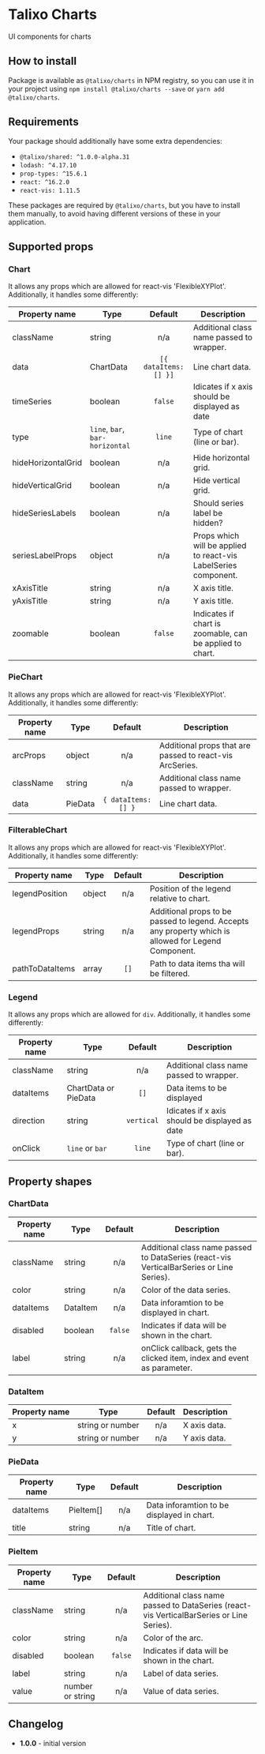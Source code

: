 # Talixo Charts

UI components for charts

## How to install

Package is available as `@talixo/charts` in NPM registry, so you can use it in your project
using `npm install @talixo/charts --save` or `yarn add @talixo/charts`.

## Requirements

Your package should additionally have some extra dependencies:

- `@talixo/shared: ^1.0.0-alpha.31`
- `lodash: ^4.17.10`
- `prop-types: ^15.6.1`
- `react: ^16.2.0`
- `react-vis: 1.11.5`

These packages are required by `@talixo/charts`, but you have to install them manually,
to avoid having different versions of these in your application.

## Supported props

### Chart
It allows any props which are allowed for react-vis 'FlexibleXYPlot'. Additionally, it handles some differently:

Property name       | Type                            | Default               | Description                    
--------------------|---------------------------------|:---------------------:|-----------------------------------------
className           | string                          | n/a                   | Additional class name passed to wrapper.
data                | ChartData                       | `[{ dataItems: [] }]` | Line chart data.
timeSeries          | boolean                         | `false`               | Idicates if x axis should be displayed as date 
type                | `line`, `bar`, `bar-horizontal` | `line`                | Type of chart (line or bar).
hideHorizontalGrid  | boolean                         | n/a                   | Hide horizontal grid.
hideVerticalGrid    | boolean                         | n/a                   | Hide vertical grid.
hideSeriesLabels    | boolean                         | n/a                   | Should series label be hidden? 
seriesLabelProps    | object                          | n/a                   | Props which will be applied to react-vis LabelSeries component.
xAxisTitle          | string                          | n/a                   | X axis title.
yAxisTitle          | string                          | n/a                   | Y axis title.
zoomable            | boolean                         | `false`               | Indicates if chart is zoomable, can be applied to chart.

### PieChart
It allows any props which are allowed for react-vis 'FlexibleXYPlot'. Additionally, it handles some differently:

Property name | Type            | Default               | Description                    
--------------|-----------------|:---------------------:|-----------------------------------------
arcProps      | object          | n/a                   | Additional props that are passed to react-vis ArcSeries.
className     | string          | n/a                   | Additional class name passed to wrapper.
data          | PieData         | `{ dataItems: [] }`   | Line chart data.

### FilterableChart

It allows any props which are allowed for react-vis 'FlexibleXYPlot'. Additionally, it handles some differently:

Property name     | Type            | Default               | Description                    
------------------|-----------------|:---------------------:|-----------------------------------------
legendPosition    | object          | n/a                   | Position of the legend relative to chart.
legendProps       | string          | n/a                   | Additional props to be passed to legend. Accepts any property which is allowed for Legend Component.
pathToDataItems   | array           | `[]`                  | Path to data items tha will be filtered.

### Legend
It allows any props which are allowed for `div`. Additionally, it handles some differently:

Property name | Type                  | Default               | Description                    
--------------|-----------------------|:---------------------:|-----------------------------------------
className     | string                | n/a                   | Additional class name passed to wrapper.
dataItems     | ChartData or PieData  | `[]`                  | Data items to be displayed
direction     | string                | `vertical`            | Idicates if x axis should be displayed as date 
onClick       | `line` or `bar`       | `line`                | Type of chart (line or bar).


## Property shapes

### ChartData

Property name | Type      | Default | Description                    
--------------|-----------|:-------:|--------------------------------
className     | string    | n/a     | Additional class name passed to DataSeries (react-vis VerticalBarSeries or Line Series).
color         | string    | n/a     | Color of the data series.
dataItems     | DataItem  | n/a     | Data inforamtion to be displayed in chart.
disabled      | boolean   | `false` | Indicates if data will be shown in the chart.
label         | string    | n/a     | onClick callback, gets the clicked item, index and event as parameter.


### DataItem 

Property name | Type                | Default | Description                    
--------------|---------------------|:-------:|--------------------------------
x             | string or number    | n/a     | X axis data.
y             | string or number    | n/a     | Y axis data.


### PieData

Property name | Type      | Default | Description                    
--------------|-----------|:-------:|--------------------------------
dataItems     | PieItem[] | n/a     | Data inforamtion to be displayed in chart.
title         | string    | n/a     | Title of chart.


### PieItem

Property name | Type              | Default | Description                    
--------------|-------------------|:-------:|--------------------------------
className     | string            | n/a     | Additional class name passed to DataSeries (react-vis VerticalBarSeries or Line Series).
color         | string            | n/a     | Color of the arc.
disabled      | boolean           | `false` | Indicates if data will be shown in the chart.
label         | string            | n/a     | Label of data series.
value         | number or string  | n/a     | Value of data series.

## Changelog

- **1.0.0** - initial version
